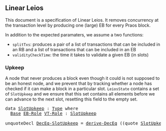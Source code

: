 ## Linear Leios

<!--
<pre class="Agda"><a id="31" class="Symbol">{-#</a> <a id="35" class="Keyword">OPTIONS</a> <a id="43" class="Pragma">--safe</a> <a id="50" class="Symbol">#-}</a>
<a id="54" class="Keyword">open</a> <a id="59" class="Keyword">import</a> <a id="66" href="Leios.Prelude.html" class="Module">Leios.Prelude</a> <a id="80" class="Keyword">hiding</a> <a id="87" class="Symbol">(</a><a id="88" href="Function.Base.html#704" class="Function">id</a><a id="90" class="Symbol">;</a> <a id="92" href="Class.Applicative.Core.html#497" class="Function Operator">_⊗_</a><a id="95" class="Symbol">)</a>
<a id="97" class="Keyword">open</a> <a id="102" class="Keyword">import</a> <a id="109" href="Leios.FFD.html" class="Module">Leios.FFD</a>
<a id="119" class="Keyword">open</a> <a id="124" class="Keyword">import</a> <a id="131" href="Leios.SpecStructure.html" class="Module">Leios.SpecStructure</a>
<a id="151" class="Keyword">open</a> <a id="156" class="Keyword">import</a> <a id="163" href="Leios.Config.html" class="Module">Leios.Config</a>

<a id="177" class="Keyword">open</a> <a id="182" class="Keyword">import</a> <a id="189" href="Tactic.Defaults.html" class="Module">Tactic.Defaults</a>
<a id="205" class="Keyword">open</a> <a id="210" class="Keyword">import</a> <a id="217" href="Tactic.Derive.DecEq.html" class="Module">Tactic.Derive.DecEq</a>

<a id="238" class="Keyword">open</a> <a id="243" class="Keyword">import</a> <a id="250" href="CategoricalCrypto.html" class="Module">CategoricalCrypto</a> <a id="268" class="Keyword">hiding</a> <a id="275" class="Symbol">(</a><a id="276" href="CategoricalCrypto.Base.html#4712" class="Function">id</a><a id="278" class="Symbol">;</a> <a id="280" href="CategoricalCrypto.Base.html#7244" class="Function Operator">_∘_</a><a id="283" class="Symbol">)</a>

<a id="286" class="Keyword">module</a> <a id="293" href="Leios.Linear.html" class="Module">Leios.Linear</a> <a id="306" class="Symbol">(</a><a id="307" href="Leios.Linear.html#307" class="Bound">⋯</a> <a id="309" class="Symbol">:</a> <a id="311" href="Leios.SpecStructure.html#286" class="Record">SpecStructure</a> <a id="325" class="Number">1</a><a id="326" class="Symbol">)</a>
  <a id="330" class="Symbol">(</a><a id="331" class="Keyword">let</a> <a id="335" class="Keyword">open</a> <a id="340" href="Leios.SpecStructure.html#286" class="Module">SpecStructure</a> <a id="354" href="Leios.Linear.html#307" class="Bound">⋯</a> <a id="356" class="Keyword">renaming</a> <a id="365" class="Symbol">(</a><a id="366" href="Leios.Voting.html#203" class="Function">isVoteCertified</a> <a id="382" class="Symbol">to</a> <a id="385" class="Function">isVoteCertified&#39;</a><a id="401" class="Symbol">))</a>
  <a id="406" class="Symbol">(</a><a id="407" href="Leios.Linear.html#407" class="Bound">params</a> <a id="414" class="Symbol">:</a> <a id="416" href="Leios.Config.html#923" class="Record">Params</a><a id="422" class="Symbol">)</a>
  <a id="426" class="Symbol">(</a><a id="427" href="Leios.Linear.html#427" class="Bound">Lhdr</a> <a id="432" href="Leios.Linear.html#432" class="Bound">Lvote</a> <a id="438" href="Leios.Linear.html#438" class="Bound">Ldiff</a> <a id="444" class="Symbol">:</a> <a id="446" href="Agda.Builtin.Nat.html#203" class="Datatype">ℕ</a><a id="447" class="Symbol">)</a>
  <a id="451" class="Symbol">(</a><a id="452" href="Leios.Linear.html#452" class="Bound">splitTxs</a> <a id="461" class="Symbol">:</a> <a id="463" href="Agda.Builtin.List.html#147" class="Datatype">List</a> <a id="468" href="Leios.Abstract.html#457" class="Function">Tx</a> <a id="471" class="Symbol">→</a> <a id="473" href="Agda.Builtin.List.html#147" class="Datatype">List</a> <a id="478" href="Leios.Abstract.html#457" class="Function">Tx</a> <a id="481" href="Data.Product.Base.html#1618" class="Function Operator">×</a> <a id="483" href="Agda.Builtin.List.html#147" class="Datatype">List</a> <a id="488" href="Leios.Abstract.html#457" class="Function">Tx</a><a id="490" class="Symbol">)</a>
  <a id="494" class="Symbol">(</a><a id="495" href="Leios.Linear.html#495" class="Bound">validityCheckTime</a> <a id="513" class="Symbol">:</a> <a id="515" href="Leios.Blocks.html#3246" class="Function">EndorserBlock</a> <a id="529" class="Symbol">→</a> <a id="531" href="Agda.Builtin.Nat.html#203" class="Datatype">ℕ</a><a id="532" class="Symbol">)</a> <a id="534" class="Keyword">where</a>
</pre>-->

This document is a specification of Linear Leios. It removes
concurrency at the transaction level by producing one (large) EB for
every Praos block.

In addition to the expected paramaters, we assume a two functions:

- `splitTxs`: produces a pair of a list of transactions that can be
  included in an RB and a list of transactions that can be included in
  an EB
- `validityCheckTime`: the time it takes to validate a given EB (in slots)

### Upkeep

A node that never produces a block even though it could is not
supposed to be an honest node, and we prevent that by tracking whether
a node has checked if it can make a block in a particular slot.
`LeiosState` contains a set of `SlotUpkeep` and we ensure that this
set contains all elements before we can advance to the next slot,
resetting this field to the empty set.

<pre class="Agda"><a id="1382" class="Keyword">data</a> <a id="SlotUpkeep"></a><a id="1387" href="Leios.Linear.html#1387" class="Datatype">SlotUpkeep</a> <a id="1398" class="Symbol">:</a> <a id="1400" href="Agda.Primitive.html#388" class="Primitive">Type</a> <a id="1405" class="Keyword">where</a>
  <a id="SlotUpkeep.Base"></a><a id="1413" href="Leios.Linear.html#1413" class="InductiveConstructor">Base</a> <a id="SlotUpkeep.EB-Role"></a><a id="1418" href="Leios.Linear.html#1418" class="InductiveConstructor">EB-Role</a> <a id="SlotUpkeep.VT-Role"></a><a id="1426" href="Leios.Linear.html#1426" class="InductiveConstructor">VT-Role</a> <a id="1434" class="Symbol">:</a> <a id="1436" href="Leios.Linear.html#1387" class="Datatype">SlotUpkeep</a>

<a id="1448" class="Keyword">unquoteDecl</a> <a id="DecEq-SlotUpkeep"></a><a id="1460" href="Leios.Linear.html#1460" class="Function">DecEq-SlotUpkeep</a> <a id="1477" class="Symbol">=</a> <a id="1479" href="Tactic.Derive.DecEq.html#3512" class="Function">derive-DecEq</a> <a id="1492" class="Symbol">((</a><a id="1494" class="Keyword">quote</a> <a id="1500" href="Leios.Linear.html#1387" class="Datatype">SlotUpkeep</a> <a id="1511" href="Agda.Builtin.Sigma.html#235" class="InductiveConstructor Operator">,</a> <a id="1513" href="Leios.Linear.html#1460" class="Function">DecEq-SlotUpkeep</a><a id="1529" class="Symbol">)</a> <a id="1531" href="Agda.Builtin.List.html#199" class="InductiveConstructor Operator">∷</a> <a id="1533" href="Agda.Builtin.List.html#184" class="InductiveConstructor">[]</a><a id="1535" class="Symbol">)</a>
</pre><!--
<pre class="Agda"><a id="1554" class="Keyword">open</a> <a id="1559" class="Keyword">import</a> <a id="1566" href="Leios.Protocol.html" class="Module">Leios.Protocol</a> <a id="1581" class="Symbol">(</a><a id="1582" href="Leios.Linear.html#307" class="Bound">⋯</a><a id="1583" class="Symbol">)</a> <a id="1585" href="Leios.Linear.html#1387" class="Datatype">SlotUpkeep</a> <a id="1596" href="Data.Empty.html#914" class="Function">⊥</a> <a id="1598" class="Keyword">public</a>
<a id="1605" class="Keyword">open</a> <a id="1610" href="Leios.Base.html#636" class="Module">BaseAbstract</a> <a id="1623" href="Leios.SpecStructure.html#835" class="Field">B&#39;</a> <a id="1626" class="Keyword">using</a> <a id="1632" class="Symbol">(</a><a id="1633" href="Leios.Base.html#671" class="Field">Cert</a><a id="1637" class="Symbol">;</a> <a id="1639" href="Leios.Base.html#737" class="Field">V-chkCerts</a><a id="1649" class="Symbol">;</a> <a id="1651" href="Leios.Base.html#691" class="Field">VTy</a><a id="1654" class="Symbol">;</a> <a id="1656" href="Leios.Base.html#710" class="Field">initSlot</a><a id="1664" class="Symbol">)</a>
<a id="1666" class="Keyword">open</a> <a id="1671" href="Leios.SpecStructure.html#1203" class="Module">FFD</a> <a id="1675" class="Keyword">hiding</a> <a id="1682" class="Symbol">(</a><a id="1683" href="Leios.FFD.html#562" class="Function Operator">_-⟦_/_⟧⇀_</a><a id="1692" class="Symbol">)</a>
<a id="1694" class="Keyword">open</a> <a id="1699" href="Leios.Blocks.html#4563" class="Module">GenFFD</a>
</pre><pre class="Agda"><a id="isVoteCertified"></a><a id="1718" href="Leios.Linear.html#1718" class="Function">isVoteCertified</a> <a id="1734" class="Symbol">:</a> <a id="1736" href="Leios.Protocol.html#1513" class="Record">LeiosState</a> <a id="1747" class="Symbol">→</a> <a id="1749" href="Leios.Blocks.html#3246" class="Function">EndorserBlock</a> <a id="1763" class="Symbol">→</a> <a id="1765" href="Agda.Primitive.html#388" class="Primitive">Type</a>
<a id="1770" href="Leios.Linear.html#1718" class="Function">isVoteCertified</a> <a id="1786" href="Leios.Linear.html#1786" class="Bound">s</a> <a id="1788" href="Leios.Linear.html#1788" class="Bound">eb</a> <a id="1791" class="Symbol">=</a> <a id="1793" href="Leios.Linear.html#385" class="Function">isVoteCertified&#39;</a> <a id="1810" class="Symbol">(</a><a id="1811" href="Leios.Protocol.html#2092" class="Field">LeiosState.votingState</a> <a id="1834" href="Leios.Linear.html#1786" class="Bound">s</a><a id="1835" class="Symbol">)</a> <a id="1837" class="Symbol">(</a><a id="1838" href="Data.Fin.Patterns.html#399" class="InductiveConstructor">0F</a> <a id="1841" href="Agda.Builtin.Sigma.html#235" class="InductiveConstructor Operator">,</a> <a id="1843" href="Leios.Linear.html#1788" class="Bound">eb</a><a id="1845" class="Symbol">)</a>
</pre><pre class="Agda"><a id="1859" class="Keyword">private</a> <a id="1867" class="Keyword">variable</a> <a id="1876" href="Leios.Linear.html#1876" class="Generalizable">s</a> <a id="1878" href="Leios.Linear.html#1878" class="Generalizable">s&#39;</a>   <a id="1883" class="Symbol">:</a> <a id="1885" href="Leios.Protocol.html#1513" class="Record">LeiosState</a>
                 <a id="1913" href="Leios.Linear.html#1913" class="Generalizable">ffds&#39;</a>  <a id="1920" class="Symbol">:</a> <a id="1922" href="Leios.FFD.html#508" class="Function">FFD.State</a>
                 <a id="1949" href="Leios.Linear.html#1949" class="Generalizable">π</a>      <a id="1956" class="Symbol">:</a> <a id="1958" href="Leios.Abstract.html#578" class="Function">VrfPf</a>
                 <a id="1981" href="Leios.Linear.html#1981" class="Generalizable">bs&#39;</a>    <a id="1988" class="Symbol">:</a> <a id="1990" href="Leios.Base.html#3313" class="Function">B.State</a>
                 <a id="2015" href="Leios.Linear.html#2015" class="Generalizable">ks</a> <a id="2018" href="Leios.Linear.html#2018" class="Generalizable">ks&#39;</a> <a id="2022" class="Symbol">:</a> <a id="2024" href="Leios.KeyRegistration.html#453" class="Function">K.State</a>
                 <a id="2049" href="Leios.Linear.html#2049" class="Generalizable">msgs</a>   <a id="2056" class="Symbol">:</a> <a id="2058" href="Agda.Builtin.List.html#147" class="Datatype">List</a> <a id="2063" class="Symbol">(</a><a id="2064" href="Leios.FFD.html#117" class="Field">FFDAbstract.Header</a> <a id="2083" href="Leios.Blocks.html#5611" class="Function">ffdAbstract</a> <a id="2095" href="Data.Sum.Base.html#625" class="Datatype Operator">⊎</a> <a id="2097" href="Leios.FFD.html#124" class="Field">FFDAbstract.Body</a> <a id="2114" href="Leios.Blocks.html#5611" class="Function">ffdAbstract</a><a id="2125" class="Symbol">)</a>
                 <a id="2144" href="Leios.Linear.html#2144" class="Generalizable">i</a>      <a id="2151" class="Symbol">:</a> <a id="2153" href="Leios.FFD.html#288" class="Datatype">FFDAbstract.Input</a> <a id="2171" href="Leios.Blocks.html#5611" class="Function">ffdAbstract</a>
                 <a id="2200" href="Leios.Linear.html#2200" class="Generalizable">eb</a>     <a id="2207" class="Symbol">:</a> <a id="2209" href="Leios.Blocks.html#3246" class="Function">EndorserBlock</a>
                 <a id="2240" href="Leios.Linear.html#2240" class="Generalizable">ebs</a>    <a id="2247" class="Symbol">:</a> <a id="2249" href="Agda.Builtin.List.html#147" class="Datatype">List</a> <a id="2254" href="Leios.Blocks.html#3246" class="Function">EndorserBlock</a>
                 <a id="2285" href="Leios.Linear.html#2285" class="Generalizable">rbs</a>    <a id="2292" class="Symbol">:</a> <a id="2294" href="Agda.Builtin.List.html#147" class="Datatype">List</a> <a id="2299" href="Leios.Base.html#517" class="Record">RankingBlock</a>
                 <a id="2329" href="Leios.Linear.html#2329" class="Generalizable">txs</a>    <a id="2336" class="Symbol">:</a> <a id="2338" href="Agda.Builtin.List.html#147" class="Datatype">List</a> <a id="2343" href="Leios.Abstract.html#457" class="Function">Tx</a>
                 <a id="2363" href="Leios.Linear.html#2363" class="Generalizable">V</a>      <a id="2370" class="Symbol">:</a> <a id="2372" href="Leios.Base.html#691" class="Function">VTy</a>
                 <a id="2393" href="Leios.Linear.html#2393" class="Generalizable">SD</a>     <a id="2400" class="Symbol">:</a> <a id="2402" href="Leios.Base.html#460" class="Function">StakeDistr</a>
                 <a id="2430" href="Leios.Linear.html#2430" class="Generalizable">pks</a>    <a id="2437" class="Symbol">:</a> <a id="2439" href="Agda.Builtin.List.html#147" class="Datatype">List</a> <a id="2444" href="Leios.VRF.html#911" class="Function">PubKey</a>
                 <a id="2468" href="Leios.Linear.html#2468" class="Generalizable">cert</a>   <a id="2475" class="Symbol">:</a> <a id="2477" href="Leios.Abstract.html#601" class="Function">EBCert</a>
</pre>-->
### Block/Vote production

We now define the rules for block production given by the relation `_↝_`. These are split in two:

1. Positive rules, when we do need to create a block.
2. Negative rules, when we cannot create a block.

The purpose of the negative rules is to properly adjust the upkeep if
we cannot make a block.

Note that `_↝_`, starting with an empty upkeep can always make exactly
three steps corresponding to the three types of Leios specific blocks.

<pre class="Agda"><a id="toProposeEB"></a><a id="2969" href="Leios.Linear.html#2969" class="Function">toProposeEB</a> <a id="2981" class="Symbol">:</a> <a id="2983" href="Leios.Protocol.html#1513" class="Record">LeiosState</a> <a id="2994" class="Symbol">→</a> <a id="2996" href="Leios.Abstract.html#578" class="Function">VrfPf</a> <a id="3002" class="Symbol">→</a> <a id="3004" href="Agda.Builtin.Maybe.html#135" class="Datatype">Maybe</a> <a id="3010" href="Leios.Blocks.html#3246" class="Function">EndorserBlock</a>
<a id="3024" href="Leios.Linear.html#2969" class="Function">toProposeEB</a> <a id="3036" href="Leios.Linear.html#3036" class="Bound">s</a> <a id="3038" href="Leios.Linear.html#3038" class="Bound">π</a> <a id="3040" class="Symbol">=</a> <a id="3042" class="Keyword">let</a> <a id="3046" class="Keyword">open</a> <a id="3051" href="Leios.Protocol.html#1513" class="Module">LeiosState</a> <a id="3062" href="Leios.Linear.html#3036" class="Bound">s</a> <a id="3064" class="Keyword">in</a> <a id="3067" href="Function.Base.html#4042" class="Function Operator">case</a> <a id="3072" href="Data.Product.Base.html#650" class="Field">proj₂</a> <a id="3078" class="Symbol">(</a><a id="3079" href="Leios.Linear.html#452" class="Bound">splitTxs</a> <a id="3088" href="Leios.Protocol.html#1647" class="Function">ToPropose</a><a id="3097" class="Symbol">)</a> <a id="3099" href="Function.Base.html#4042" class="Function Operator">of</a> <a id="3102" class="Symbol">λ</a> <a id="3104" class="Keyword">where</a>
  <a id="3112" href="Agda.Builtin.List.html#184" class="InductiveConstructor">[]</a> <a id="3115" class="Symbol">→</a> <a id="3117" href="Agda.Builtin.Maybe.html#194" class="InductiveConstructor">nothing</a>
  <a id="3127" class="CatchallClause Symbol">_</a> <a id="3129" class="Symbol">→</a> <a id="3131" href="Agda.Builtin.Maybe.html#173" class="InductiveConstructor">just</a> <a id="3136" href="Function.Base.html#1974" class="Function Operator">$</a> <a id="3138" href="Leios.Blocks.html#3777" class="Function">mkEB</a> <a id="3143" href="Leios.Protocol.html#1919" class="Function">slot</a> <a id="3148" href="Leios.SpecStructure.html#601" class="Field">id</a> <a id="3151" href="Leios.Linear.html#3038" class="Bound">π</a> <a id="3153" href="Leios.SpecStructure.html#730" class="Field">sk-IB</a> <a id="3159" href="Leios.Protocol.html#1647" class="Function">ToPropose</a> <a id="3169" href="Agda.Builtin.List.html#184" class="InductiveConstructor">[]</a> <a id="3172" href="Agda.Builtin.List.html#184" class="InductiveConstructor">[]</a>

<a id="getCurrentEBHash"></a><a id="3176" href="Leios.Linear.html#3176" class="Function">getCurrentEBHash</a> <a id="3193" class="Symbol">:</a> <a id="3195" href="Leios.Protocol.html#1513" class="Record">LeiosState</a> <a id="3206" class="Symbol">→</a> <a id="3208" href="Agda.Builtin.Maybe.html#135" class="Datatype">Maybe</a> <a id="3214" href="Leios.Blocks.html#1031" class="Function">EBRef</a>
<a id="3220" href="Leios.Linear.html#3176" class="Function">getCurrentEBHash</a> <a id="3237" href="Leios.Linear.html#3237" class="Bound">s</a> <a id="3239" class="Symbol">=</a> <a id="3241" class="Keyword">let</a> <a id="3245" class="Keyword">open</a> <a id="3250" href="Leios.Protocol.html#1513" class="Module">LeiosState</a> <a id="3261" href="Leios.Linear.html#3237" class="Bound">s</a> <a id="3263" class="Keyword">in</a>
  <a id="3268" href="Leios.Base.html#573" class="Field">RankingBlock.announcedEB</a> <a id="3293" href="Leios.Protocol.html#2229" class="Function">currentRB</a>

<a id="isEquivocated"></a><a id="3304" href="Leios.Linear.html#3304" class="Function">isEquivocated</a> <a id="3318" class="Symbol">:</a> <a id="3320" href="Leios.Protocol.html#1513" class="Record">LeiosState</a> <a id="3331" class="Symbol">→</a> <a id="3333" href="Leios.Blocks.html#3246" class="Function">EndorserBlock</a> <a id="3347" class="Symbol">→</a> <a id="3349" href="Agda.Primitive.html#388" class="Primitive">Type</a>
<a id="3354" href="Leios.Linear.html#3304" class="Function">isEquivocated</a> <a id="3368" href="Leios.Linear.html#3368" class="Bound">s</a> <a id="3370" href="Leios.Linear.html#3370" class="Bound">eb</a> <a id="3373" class="Symbol">=</a> <a id="3375" href="Axiom.Set.html#9793" class="Function">Any</a> <a id="3379" class="Symbol">(</a><a id="3380" href="Leios.Blocks.html#823" class="Function">areEquivocated</a> <a id="3395" href="Leios.Linear.html#3370" class="Bound">eb</a><a id="3397" class="Symbol">)</a> <a id="3399" class="Symbol">(</a><a id="3400" href="Class.IsSet.html#419" class="Field">toSet</a> <a id="3406" class="Symbol">(</a><a id="3407" href="Leios.Protocol.html#2363" class="Function">LeiosState.EBs</a> <a id="3422" href="Leios.Linear.html#3368" class="Bound">s</a><a id="3423" class="Symbol">))</a>

<a id="rememberVote"></a><a id="3427" href="Leios.Linear.html#3427" class="Function">rememberVote</a> <a id="3440" class="Symbol">:</a> <a id="3442" href="Leios.Protocol.html#1513" class="Record">LeiosState</a> <a id="3453" class="Symbol">→</a> <a id="3455" href="Leios.Blocks.html#3246" class="Function">EndorserBlock</a> <a id="3469" class="Symbol">→</a> <a id="3471" href="Leios.Protocol.html#1513" class="Record">LeiosState</a>
<a id="3482" href="Leios.Linear.html#3427" class="Function">rememberVote</a> <a id="3495" href="Leios.Linear.html#3495" class="Bound">s</a><a id="3496" class="Symbol">@(</a><a id="3498" class="Keyword">record</a> <a id="3505" class="Symbol">{</a> <a id="3507" href="Leios.Protocol.html#1846" class="Field">VotedEBs</a> <a id="3516" class="Symbol">=</a> <a id="3518" href="Leios.Linear.html#3518" class="Bound">VotedEBs</a> <a id="3527" class="Symbol">})</a> <a id="3530" href="Leios.Linear.html#3530" class="Bound">eb</a> <a id="3533" class="Symbol">=</a> <a id="3535" class="Keyword">record</a> <a id="3542" href="Leios.Linear.html#3495" class="Bound">s</a> <a id="3544" class="Symbol">{</a> <a id="3546" href="Leios.Protocol.html#1846" class="Field">VotedEBs</a> <a id="3555" class="Symbol">=</a> <a id="3557" href="Class.Hashable.html#167" class="Field">hash</a> <a id="3562" href="Leios.Linear.html#3530" class="Bound">eb</a> <a id="3565" href="Agda.Builtin.List.html#199" class="InductiveConstructor Operator">∷</a> <a id="3567" href="Leios.Linear.html#3518" class="Bound">VotedEBs</a> <a id="3576" class="Symbol">}</a>

<a id="3579" class="Keyword">data</a> <a id="_↝_"></a><a id="3584" href="Leios.Linear.html#3584" class="Datatype Operator">_↝_</a> <a id="3588" class="Symbol">:</a> <a id="3590" href="Leios.Protocol.html#1513" class="Record">LeiosState</a> <a id="3601" class="Symbol">→</a> <a id="3603" href="Leios.Protocol.html#1513" class="Record">LeiosState</a> <a id="3614" href="Data.Product.Base.html#1618" class="Function Operator">×</a> <a id="3616" href="Leios.FFD.html#288" class="Datatype">FFDAbstract.Input</a> <a id="3634" href="Leios.Blocks.html#5611" class="Function">ffdAbstract</a> <a id="3646" class="Symbol">→</a> <a id="3648" href="Agda.Primitive.html#388" class="Primitive">Type</a> <a id="3653" class="Keyword">where</a>
</pre>#### Positive rules

In this specification, we don't want to peek behind the base chain
abstraction. This means that we assume instead that the `canProduceEB`
predicate is satisfied if and only if we can make an RB. In that case,
we send out an EB with the transactions currently stored in the
mempool.

<pre class="Agda">  <a id="_↝_.EB-Role"></a><a id="3977" href="Leios.Linear.html#3977" class="InductiveConstructor">EB-Role</a> <a id="3985" class="Symbol">:</a> <a id="3987" class="Keyword">let</a> <a id="3991" class="Keyword">open</a> <a id="3996" href="Leios.Protocol.html#1513" class="Module">LeiosState</a> <a id="4007" href="Leios.Linear.html#1876" class="Generalizable">s</a> <a id="4009" class="Keyword">in</a>
          <a id="4022" href="Prelude.InferenceRules.html#56075" class="Function Operator">∙</a> <a id="4024" href="Leios.Linear.html#2969" class="Function">toProposeEB</a> <a id="4036" href="Leios.Linear.html#1876" class="Generalizable">s</a> <a id="4038" href="Leios.Linear.html#1949" class="Generalizable">π</a> <a id="4040" href="Agda.Builtin.Equality.html#150" class="Datatype Operator">≡</a> <a id="4042" href="Agda.Builtin.Maybe.html#173" class="InductiveConstructor">just</a> <a id="4047" href="Leios.Linear.html#2200" class="Generalizable">eb</a>
          <a id="4060" href="Prelude.InferenceRules.html#56006" class="Function Operator">∙</a> <a id="4062" href="Leios.VRF.html#1849" class="Function">canProduceEB</a> <a id="4075" href="Leios.Protocol.html#1919" class="Function">slot</a> <a id="4080" href="Leios.SpecStructure.html#736" class="Field">sk-EB</a> <a id="4086" class="Symbol">(</a><a id="4087" href="Leios.Protocol.html#4629" class="Function">stake</a> <a id="4093" href="Leios.Linear.html#1876" class="Generalizable">s</a><a id="4094" class="Symbol">)</a> <a id="4096" href="Leios.Linear.html#1949" class="Generalizable">π</a>
          <a id="4108" href="Prelude.InferenceRules.html#11316" class="Function Operator">─────────────────────────────────────────────────────────────────────────</a>
          <a id="4192" href="Leios.Linear.html#1876" class="Generalizable">s</a> <a id="4194" href="Leios.Linear.html#3584" class="Datatype Operator">↝</a> <a id="4196" class="Symbol">(</a><a id="4197" href="Leios.Protocol.html#3705" class="Function">addUpkeep</a> <a id="4207" href="Leios.Linear.html#1876" class="Generalizable">s</a> <a id="4209" href="Leios.Linear.html#1418" class="InductiveConstructor">EB-Role</a> <a id="4217" href="Agda.Builtin.Sigma.html#235" class="InductiveConstructor Operator">,</a> <a id="4219" href="Leios.FFD.html#311" class="InductiveConstructor">Send</a> <a id="4224" class="Symbol">(</a><a id="4225" href="Leios.Blocks.html#4668" class="InductiveConstructor">ebHeader</a> <a id="4234" href="Leios.Linear.html#2200" class="Generalizable">eb</a><a id="4236" class="Symbol">)</a> <a id="4238" href="Agda.Builtin.Maybe.html#194" class="InductiveConstructor">nothing</a><a id="4245" class="Symbol">)</a>
</pre><pre class="Agda">  <a id="_↝_.VT-Role"></a><a id="4261" href="Leios.Linear.html#4261" class="InductiveConstructor">VT-Role</a> <a id="4269" class="Symbol">:</a> <a id="4271" class="Symbol">∀</a> <a id="4273" class="Symbol">{</a><a id="4274" href="Leios.Linear.html#4274" class="Bound">ebHash</a> <a id="4281" href="Leios.Linear.html#4281" class="Bound">slot&#39;</a><a id="4286" class="Symbol">}</a>
          <a id="4298" class="Symbol">→</a> <a id="4300" class="Keyword">let</a> <a id="4304" class="Keyword">open</a> <a id="4309" href="Leios.Protocol.html#1513" class="Module">LeiosState</a> <a id="4320" href="Leios.Linear.html#1876" class="Generalizable">s</a>
          <a id="4332" class="Keyword">in</a>
          <a id="4345" href="Prelude.InferenceRules.html#56075" class="Function Operator">∙</a> <a id="4347" href="Leios.Linear.html#3176" class="Function">getCurrentEBHash</a> <a id="4364" href="Leios.Linear.html#1876" class="Generalizable">s</a> <a id="4366" href="Agda.Builtin.Equality.html#150" class="Datatype Operator">≡</a> <a id="4368" href="Agda.Builtin.Maybe.html#173" class="InductiveConstructor">just</a> <a id="4373" href="Leios.Linear.html#4274" class="Bound">ebHash</a>
          <a id="4390" href="Prelude.InferenceRules.html#56006" class="Function Operator">∙</a> <a id="4392" href="Data.List.Base.html#13625" class="Function">find</a> <a id="4397" class="Symbol">(λ</a> <a id="4400" class="Symbol">(</a><a id="4401" href="Leios.Linear.html#4401" class="Bound">s</a> <a id="4403" href="Agda.Builtin.Sigma.html#235" class="InductiveConstructor Operator">,</a> <a id="4405" href="Leios.Linear.html#4405" class="Bound">eb</a><a id="4407" class="Symbol">)</a> <a id="4409" class="Symbol">→</a> <a id="4411" href="Class.Hashable.html#167" class="Field">hash</a> <a id="4416" href="Leios.Linear.html#4405" class="Bound">eb</a> <a id="4419" href="Class.DecEq.Core.html#159" class="Field Operator">≟</a> <a id="4421" href="Leios.Linear.html#4274" class="Bound">ebHash</a><a id="4427" class="Symbol">)</a> <a id="4429" href="Leios.Protocol.html#1798" class="Function">EBs&#39;</a> <a id="4434" href="Agda.Builtin.Equality.html#150" class="Datatype Operator">≡</a> <a id="4436" href="Agda.Builtin.Maybe.html#173" class="InductiveConstructor">just</a> <a id="4441" class="Symbol">(</a><a id="4442" href="Leios.Linear.html#4281" class="Bound">slot&#39;</a> <a id="4448" href="Agda.Builtin.Sigma.html#235" class="InductiveConstructor Operator">,</a> <a id="4450" href="Leios.Linear.html#2200" class="Generalizable">eb</a><a id="4452" class="Symbol">)</a>
          <a id="4464" href="Prelude.InferenceRules.html#56006" class="Function Operator">∙</a> <a id="4466" href="Class.Hashable.html#167" class="Field">hash</a> <a id="4471" href="Leios.Linear.html#2200" class="Generalizable">eb</a> <a id="4474" href="Class.IsSet.html#462" class="Function Operator">∉</a> <a id="4476" href="Leios.Protocol.html#1846" class="Function">VotedEBs</a>
          <a id="4495" href="Prelude.InferenceRules.html#56006" class="Function Operator">∙</a> <a id="4497" href="Relation.Nullary.Negation.Core.html#658" class="Function Operator">¬</a> <a id="4499" href="Leios.Linear.html#3304" class="Function">isEquivocated</a> <a id="4513" href="Leios.Linear.html#1876" class="Generalizable">s</a> <a id="4515" href="Leios.Linear.html#2200" class="Generalizable">eb</a>
          <a id="4528" href="Prelude.InferenceRules.html#56006" class="Function Operator">∙</a> <a id="4530" href="Leios.Protocol.html#7785" class="Function">isValid</a> <a id="4538" href="Leios.Linear.html#1876" class="Generalizable">s</a> <a id="4540" class="Symbol">(</a><a id="4541" href="Data.Sum.Base.html#675" class="InductiveConstructor">inj₁</a> <a id="4546" class="Symbol">(</a><a id="4547" href="Leios.Blocks.html#4668" class="InductiveConstructor">ebHeader</a> <a id="4556" href="Leios.Linear.html#2200" class="Generalizable">eb</a><a id="4558" class="Symbol">))</a>
          <a id="4571" href="Prelude.InferenceRules.html#56006" class="Function Operator">∙</a> <a id="4573" href="Leios.Linear.html#4281" class="Bound">slot&#39;</a> <a id="4579" href="Class.HasOrder.Core.html#551" class="Field Operator">≤</a> <a id="4581" href="Leios.Blocks.html#640" class="Field">slotNumber</a> <a id="4592" href="Leios.Linear.html#2200" class="Generalizable">eb</a> <a id="4595" href="Class.HasAdd.Core.html#136" class="Field Operator">+</a> <a id="4597" href="Leios.Linear.html#427" class="Bound">Lhdr</a>
          <a id="4612" href="Prelude.InferenceRules.html#56006" class="Function Operator">∙</a> <a id="4614" href="Leios.Blocks.html#640" class="Field">slotNumber</a> <a id="4625" href="Leios.Linear.html#2200" class="Generalizable">eb</a> <a id="4628" href="Class.HasAdd.Core.html#136" class="Field Operator">+</a> <a id="4630" class="Number">3</a> <a id="4632" href="Agda.Builtin.Nat.html#539" class="Primitive Operator">*</a> <a id="4634" href="Leios.Linear.html#427" class="Bound">Lhdr</a> <a id="4639" href="Class.HasOrder.Core.html#551" class="Field Operator">≤</a> <a id="4641" href="Leios.Protocol.html#1919" class="Function">slot</a>
          <a id="4656" href="Prelude.InferenceRules.html#56006" class="Function Operator">∙</a> <a id="4658" href="Leios.Protocol.html#1919" class="Function">slot</a> <a id="4663" href="Agda.Builtin.Equality.html#150" class="Datatype Operator">≡</a> <a id="4665" href="Leios.Blocks.html#640" class="Field">slotNumber</a> <a id="4676" href="Leios.Linear.html#2200" class="Generalizable">eb</a> <a id="4679" href="Class.HasAdd.Core.html#136" class="Field Operator">+</a> <a id="4681" href="Leios.Linear.html#495" class="Bound">validityCheckTime</a> <a id="4699" href="Leios.Linear.html#2200" class="Generalizable">eb</a>
          <a id="4712" href="Prelude.InferenceRules.html#56006" class="Function Operator">∙</a> <a id="4714" href="Leios.Linear.html#495" class="Bound">validityCheckTime</a> <a id="4732" href="Leios.Linear.html#2200" class="Generalizable">eb</a> <a id="4735" href="Class.HasOrder.Core.html#551" class="Field Operator">≤</a> <a id="4737" class="Number">3</a> <a id="4739" href="Agda.Builtin.Nat.html#539" class="Primitive Operator">*</a> <a id="4741" href="Leios.Linear.html#427" class="Bound">Lhdr</a> <a id="4746" href="Class.HasAdd.Core.html#136" class="Field Operator">+</a> <a id="4748" href="Leios.Linear.html#432" class="Bound">Lvote</a>
          <a id="4764" href="Prelude.InferenceRules.html#56006" class="Function Operator">∙</a> <a id="4766" href="Leios.Blocks.html#3135" class="Field">EndorserBlockOSig.txs</a> <a id="4788" href="Leios.Linear.html#2200" class="Generalizable">eb</a> <a id="4791" href="Relation.Binary.PropositionalEquality.Core.html#858" class="Function Operator">≢</a> <a id="4793" href="Agda.Builtin.List.html#184" class="InductiveConstructor">[]</a>
          <a id="4806" href="Prelude.InferenceRules.html#56006" class="Function Operator">∙</a> <a id="4808" href="Leios.Protocol.html#3063" class="Function">needsUpkeep</a> <a id="4820" href="Leios.Linear.html#1426" class="InductiveConstructor">VT-Role</a>
          <a id="4838" href="Prelude.InferenceRules.html#56006" class="Function Operator">∙</a> <a id="4840" href="Leios.VRF.html#2453" class="Function">canProduceV</a> <a id="4852" class="Symbol">(</a><a id="4853" href="Leios.Blocks.html#640" class="Field">slotNumber</a> <a id="4864" href="Leios.Linear.html#2200" class="Generalizable">eb</a><a id="4866" class="Symbol">)</a> <a id="4868" href="Leios.SpecStructure.html#742" class="Field">sk-VT</a> <a id="4874" class="Symbol">(</a><a id="4875" href="Leios.Protocol.html#4629" class="Function">stake</a> <a id="4881" href="Leios.Linear.html#1876" class="Generalizable">s</a><a id="4882" class="Symbol">)</a>
          <a id="4894" href="Prelude.InferenceRules.html#11316" class="Function Operator">─────────────────────────────────────────────────────────────────────────</a>
          <a id="4978" href="Leios.Linear.html#1876" class="Generalizable">s</a> <a id="4980" href="Leios.Linear.html#3584" class="Datatype Operator">↝</a> <a id="4982" class="Symbol">(</a> <a id="4984" href="Leios.Linear.html#3427" class="Function">rememberVote</a> <a id="4997" class="Symbol">(</a><a id="4998" href="Leios.Protocol.html#3705" class="Function">addUpkeep</a> <a id="5008" href="Leios.Linear.html#1876" class="Generalizable">s</a> <a id="5010" href="Leios.Linear.html#1426" class="InductiveConstructor">VT-Role</a><a id="5017" class="Symbol">)</a> <a id="5019" href="Leios.Linear.html#2200" class="Generalizable">eb</a>
              <a id="5036" href="Agda.Builtin.Sigma.html#235" class="InductiveConstructor Operator">,</a> <a id="5038" href="Leios.FFD.html#311" class="InductiveConstructor">Send</a> <a id="5043" class="Symbol">(</a><a id="5044" href="Leios.Blocks.html#4706" class="InductiveConstructor">vtHeader</a> <a id="5053" href="Data.List.Base.html#5205" class="Function Operator">[</a> <a id="5055" href="Leios.Abstract.html#844" class="Function">vote</a> <a id="5060" href="Leios.SpecStructure.html#742" class="Field">sk-VT</a> <a id="5066" class="Symbol">(</a><a id="5067" href="Class.Hashable.html#167" class="Field">hash</a> <a id="5072" href="Leios.Linear.html#2200" class="Generalizable">eb</a><a id="5074" class="Symbol">)</a> <a id="5076" href="Data.List.Base.html#5205" class="Function Operator">]</a><a id="5077" class="Symbol">)</a> <a id="5079" href="Agda.Builtin.Maybe.html#194" class="InductiveConstructor">nothing</a><a id="5086" class="Symbol">)</a>
</pre><pre class="Agda"><a id="stage"></a><a id="5100" href="Leios.Linear.html#5100" class="Function">stage</a> <a id="5106" class="Symbol">:</a> <a id="5108" href="Agda.Builtin.Nat.html#203" class="Datatype">ℕ</a> <a id="5110" class="Symbol">→</a> <a id="5112" class="Symbol">⦃</a> <a id="5114" href="Leios.Linear.html#5114" class="Bound">_</a> <a id="5116" class="Symbol">:</a> <a id="5118" href="Data.Nat.Base.html#3260" class="Record">NonZero</a> <a id="5126" href="Leios.Abstract.html#1002" class="Function">L</a> <a id="5128" class="Symbol">⦄</a> <a id="5130" class="Symbol">→</a> <a id="5132" href="Agda.Builtin.Nat.html#203" class="Datatype">ℕ</a>
<a id="5134" href="Leios.Linear.html#5100" class="Function">stage</a> <a id="5140" href="Leios.Linear.html#5140" class="Bound">s</a> <a id="5142" class="Symbol">=</a> <a id="5144" href="Leios.Linear.html#5140" class="Bound">s</a> <a id="5146" href="Data.Nat.Base.html#7096" class="Function Operator">/</a> <a id="5148" href="Leios.Abstract.html#1002" class="Function">L</a>

<a id="beginningOfStage"></a><a id="5151" href="Leios.Linear.html#5151" class="Function">beginningOfStage</a> <a id="5168" class="Symbol">:</a> <a id="5170" href="Agda.Builtin.Nat.html#203" class="Datatype">ℕ</a> <a id="5172" class="Symbol">→</a> <a id="5174" href="Agda.Primitive.html#388" class="Primitive">Type</a>
<a id="5179" href="Leios.Linear.html#5151" class="Function">beginningOfStage</a> <a id="5196" href="Leios.Linear.html#5196" class="Bound">s</a> <a id="5198" class="Symbol">=</a> <a id="5200" href="Leios.Linear.html#5100" class="Function">stage</a> <a id="5206" href="Leios.Linear.html#5196" class="Bound">s</a> <a id="5208" href="Agda.Builtin.Nat.html#539" class="Primitive Operator">*</a> <a id="5210" href="Leios.Abstract.html#1002" class="Function">L</a> <a id="5212" href="Agda.Builtin.Equality.html#150" class="Datatype Operator">≡</a> <a id="5214" href="Leios.Linear.html#5196" class="Bound">s</a>

<a id="endOfStage"></a><a id="5217" href="Leios.Linear.html#5217" class="Function">endOfStage</a> <a id="5228" class="Symbol">:</a> <a id="5230" href="Agda.Builtin.Nat.html#203" class="Datatype">ℕ</a> <a id="5232" class="Symbol">→</a> <a id="5234" href="Agda.Primitive.html#388" class="Primitive">Type</a>
<a id="5239" href="Leios.Linear.html#5217" class="Function">endOfStage</a> <a id="5250" href="Leios.Linear.html#5250" class="Bound">s</a> <a id="5252" class="Symbol">=</a> <a id="5254" href="Agda.Builtin.Nat.html#234" class="InductiveConstructor">suc</a> <a id="5258" class="Symbol">(</a><a id="5259" href="Leios.Linear.html#5100" class="Function">stage</a> <a id="5265" href="Leios.Linear.html#5250" class="Bound">s</a><a id="5266" class="Symbol">)</a> <a id="5268" href="Agda.Builtin.Equality.html#150" class="Datatype Operator">≡</a> <a id="5270" href="Leios.Linear.html#5100" class="Function">stage</a> <a id="5276" class="Symbol">(</a><a id="5277" href="Agda.Builtin.Nat.html#234" class="InductiveConstructor">suc</a> <a id="5281" href="Leios.Linear.html#5250" class="Bound">s</a><a id="5282" class="Symbol">)</a>
</pre>Predicate needed for slot transition. Special care needs to be taken when starting from
genesis.
<pre class="Agda"><a id="allDone"></a><a id="5393" href="Leios.Linear.html#5393" class="Function">allDone</a> <a id="5401" class="Symbol">:</a> <a id="5403" href="Leios.Protocol.html#1513" class="Record">LeiosState</a> <a id="5414" class="Symbol">→</a> <a id="5416" href="Agda.Primitive.html#388" class="Primitive">Type</a>
<a id="5421" href="Leios.Linear.html#5393" class="Function">allDone</a> <a id="5429" class="Keyword">record</a> <a id="5436" class="Symbol">{</a> <a id="5438" href="Leios.Protocol.html#2016" class="Field">Upkeep</a> <a id="5445" class="Symbol">=</a> <a id="5447" href="Leios.Linear.html#5447" class="Bound">u</a> <a id="5449" class="Symbol">}</a> <a id="5451" class="Symbol">=</a> <a id="5453" href="Axiom.Set.html#5718" class="Function">fromList</a> <a id="5462" href="Leios.Linear.html#5447" class="Bound">u</a> <a id="5464" href="Axiom.Set.html#2587" class="Function Operator">≡ᵉ</a> <a id="5467" href="Axiom.Set.html#5718" class="Function">fromList</a> <a id="5476" class="Symbol">(</a><a id="5477" href="Leios.Linear.html#1418" class="InductiveConstructor">EB-Role</a> <a id="5485" href="Agda.Builtin.List.html#199" class="InductiveConstructor Operator">∷</a> <a id="5487" href="Leios.Linear.html#1426" class="InductiveConstructor">VT-Role</a> <a id="5495" href="Agda.Builtin.List.html#199" class="InductiveConstructor Operator">∷</a> <a id="5497" href="Leios.Linear.html#1413" class="InductiveConstructor">Base</a> <a id="5502" href="Agda.Builtin.List.html#199" class="InductiveConstructor Operator">∷</a> <a id="5504" href="Agda.Builtin.List.html#184" class="InductiveConstructor">[]</a><a id="5506" class="Symbol">)</a>
</pre>### Linear Leios transitions
The relation describing the transition given input and state
#### Initialization
<pre class="Agda"><a id="5630" class="Keyword">open</a> <a id="5635" href="Leios.Protocol.html#10144" class="Module">Types</a> <a id="5641" href="Leios.Linear.html#407" class="Bound">params</a>

<a id="5649" class="Keyword">data</a> <a id="_⊢_"></a><a id="5654" href="Leios.Linear.html#5654" class="Datatype Operator">_⊢_</a> <a id="5658" class="Symbol">:</a> <a id="5660" href="Leios.Base.html#691" class="Function">VTy</a> <a id="5664" class="Symbol">→</a> <a id="5666" href="Leios.Protocol.html#1513" class="Record">LeiosState</a> <a id="5677" class="Symbol">→</a> <a id="5679" href="Agda.Primitive.html#388" class="Primitive">Type</a> <a id="5684" class="Keyword">where</a>
  <a id="_⊢_.Init"></a><a id="5692" href="Leios.Linear.html#5692" class="InductiveConstructor">Init</a> <a id="5697" class="Symbol">:</a>
       <a id="5706" href="Prelude.InferenceRules.html#56075" class="Function Operator">∙</a> <a id="5708" href="Leios.Linear.html#2015" class="Generalizable">ks</a> <a id="5711" href="Leios.KeyRegistration.html#476" class="Function Operator">K.-⟦</a> <a id="5716" href="Leios.KeyRegistration.html#302" class="InductiveConstructor">K.INIT</a> <a id="5723" href="Leios.SpecStructure.html#766" class="Field">pk-IB</a> <a id="5729" href="Leios.SpecStructure.html#772" class="Field">pk-EB</a> <a id="5735" href="Leios.SpecStructure.html#778" class="Field">pk-VT</a> <a id="5741" href="Leios.KeyRegistration.html#476" class="Function Operator">/</a> <a id="5743" href="Leios.KeyRegistration.html#374" class="InductiveConstructor">K.PUBKEYS</a> <a id="5753" href="Leios.Linear.html#2430" class="Generalizable">pks</a> <a id="5757" href="Leios.KeyRegistration.html#476" class="Function Operator">⟧⇀</a> <a id="5760" href="Leios.Linear.html#2018" class="Generalizable">ks&#39;</a>
       <a id="5771" href="Prelude.InferenceRules.html#56006" class="Function Operator">∙</a> <a id="5773" href="Leios.SpecStructure.html#904" class="Field">initBaseState</a> <a id="5787" href="Leios.Base.html#3336" class="Function Operator">B.-⟦</a> <a id="5792" href="Leios.Base.html#1450" class="InductiveConstructor">B.INIT</a> <a id="5799" class="Symbol">(</a><a id="5800" href="Leios.Base.html#737" class="Function">V-chkCerts</a> <a id="5811" href="Leios.Linear.html#2430" class="Generalizable">pks</a><a id="5814" class="Symbol">)</a> <a id="5816" href="Leios.Base.html#3336" class="Function Operator">/</a> <a id="5818" href="Leios.Base.html#2651" class="InductiveConstructor">B.STAKE</a> <a id="5826" href="Leios.Linear.html#2393" class="Generalizable">SD</a> <a id="5829" href="Leios.Base.html#3336" class="Function Operator">⟧⇀</a> <a id="5832" href="Leios.Linear.html#1981" class="Generalizable">bs&#39;</a>
       <a id="5843" href="Prelude.InferenceRules.html#11982" class="Function Operator">────────────────────────────────────────────────────────────────</a>
       <a id="5915" href="Leios.Linear.html#2363" class="Generalizable">V</a> <a id="5917" href="Leios.Linear.html#5654" class="Datatype Operator">⊢</a> <a id="5919" href="Leios.Protocol.html#4024" class="Function">initLeiosState</a> <a id="5934" href="Leios.Linear.html#2363" class="Generalizable">V</a> <a id="5936" href="Leios.Linear.html#2393" class="Generalizable">SD</a> <a id="5939" href="Leios.Linear.html#2430" class="Generalizable">pks</a>
</pre><pre class="Agda"><a id="5955" class="Keyword">data</a> <a id="_-⟦_/_⟧⇀_"></a><a id="5960" href="Leios.Linear.html#5960" class="Datatype Operator">_-⟦_/_⟧⇀_</a> <a id="5970" class="Symbol">:</a> <a id="5972" href="CategoricalCrypto.Base.html#3417" class="Function">MachineType</a> <a id="5984" class="Symbol">(</a><a id="5985" href="Leios.Protocol.html#10877" class="Function">FFD</a> <a id="5989" href="CategoricalCrypto.Base.html#831" class="Function Operator">⊗</a> <a id="5991" href="Leios.Protocol.html#11072" class="Function">BaseC</a><a id="5996" class="Symbol">)</a> <a id="5998" class="Symbol">(</a><a id="5999" href="Leios.Protocol.html#10589" class="Function">IO</a> <a id="6002" href="CategoricalCrypto.Base.html#831" class="Function Operator">⊗</a> <a id="6004" href="Leios.Protocol.html#10633" class="Function">Adv</a><a id="6007" class="Symbol">)</a> <a id="6009" href="Leios.Protocol.html#1513" class="Record">LeiosState</a> <a id="6020" class="Keyword">where</a>
</pre>#### Network and Ledger
<pre class="Agda">  <a id="_-⟦_/_⟧⇀_.Slot₁"></a><a id="6064" href="Leios.Linear.html#6064" class="InductiveConstructor">Slot₁</a> <a id="6070" class="Symbol">:</a> <a id="6072" class="Keyword">let</a> <a id="6076" class="Keyword">open</a> <a id="6081" href="Leios.Protocol.html#1513" class="Module">LeiosState</a> <a id="6092" href="Leios.Linear.html#1876" class="Generalizable">s</a> <a id="6094" class="Keyword">in</a>
        <a id="6105" href="Prelude.InferenceRules.html#56075" class="Function Operator">∙</a> <a id="6107" href="Leios.Linear.html#5393" class="Function">allDone</a> <a id="6115" href="Leios.Linear.html#1876" class="Generalizable">s</a>
        <a id="6125" href="Prelude.InferenceRules.html#9644" class="Function Operator">────────────────────────────────────────────────────────────────────────────────────────────</a>
        <a id="6226" href="Leios.Linear.html#1876" class="Generalizable">s</a> <a id="6228" href="Leios.Linear.html#5960" class="Datatype Operator">-⟦</a> <a id="6231" href="CategoricalCrypto.Base.html#2047" class="Function">honestOutputI</a> <a id="6245" class="Symbol">(</a><a id="6246" href="CategoricalCrypto.Base.html#1013" class="Function">rcvˡ</a> <a id="6251" class="Symbol">(</a><a id="6252" href="Data.Product.Base.html#1932" class="Function Operator">-,</a> <a id="6255" href="Leios.Protocol.html#10741" class="InductiveConstructor">FFD-OUT</a> <a id="6263" href="Leios.Linear.html#2049" class="Generalizable">msgs</a><a id="6267" class="Symbol">))</a> <a id="6270" href="Leios.Linear.html#5960" class="Datatype Operator">/</a> <a id="6272" href="CategoricalCrypto.Base.html#2273" class="Function">honestInputO&#39;</a> <a id="6286" class="Symbol">(</a><a id="6287" href="CategoricalCrypto.Base.html#1301" class="Function">sndʳ</a> <a id="6292" class="Symbol">(</a><a id="6293" href="Data.Product.Base.html#1932" class="Function Operator">-,</a> <a id="6296" href="Leios.Protocol.html#10965" class="InductiveConstructor">FTCH-LDG</a><a id="6304" class="Symbol">))</a> <a id="6307" href="Leios.Linear.html#5960" class="Datatype Operator">⟧⇀</a> <a id="6310" class="Keyword">record</a> <a id="6317" href="Leios.Linear.html#1876" class="Generalizable">s</a>
            <a id="6331" class="Symbol">{</a> <a id="6333" href="Leios.Protocol.html#1919" class="Field">slot</a>         <a id="6346" class="Symbol">=</a> <a id="6348" href="Agda.Builtin.Nat.html#234" class="InductiveConstructor">suc</a> <a id="6352" href="Leios.Protocol.html#1919" class="Function">slot</a>
            <a id="6369" class="Symbol">;</a> <a id="6371" href="Leios.Protocol.html#2016" class="Field">Upkeep</a>       <a id="6384" class="Symbol">=</a> <a id="6386" href="Agda.Builtin.List.html#184" class="InductiveConstructor">[]</a>
            <a id="6401" class="Symbol">}</a> <a id="6403" href="Leios.Protocol.html#9650" class="Function Operator">↑</a> <a id="6405" href="Data.List.Base.html#10687" class="Function">L.filter</a> <a id="6414" class="Symbol">(</a><a id="6415" href="Leios.Protocol.html#7887" class="Function">isValid?</a> <a id="6424" href="Leios.Linear.html#1876" class="Generalizable">s</a><a id="6425" class="Symbol">)</a> <a id="6427" href="Leios.Linear.html#2049" class="Generalizable">msgs</a>

  <a id="_-⟦_/_⟧⇀_.Slot₂"></a><a id="6435" href="Leios.Linear.html#6435" class="InductiveConstructor">Slot₂</a> <a id="6441" class="Symbol">:</a> <a id="6443" class="Keyword">let</a> <a id="6447" class="Keyword">open</a> <a id="6452" href="Leios.Protocol.html#1513" class="Module">LeiosState</a> <a id="6463" href="Leios.Linear.html#1876" class="Generalizable">s</a> <a id="6465" class="Keyword">in</a>
        <a id="6476" href="Prelude.InferenceRules.html#39853" class="Function Operator">──────────────────────────────────────────────────────────────────────────────</a>
        <a id="6563" href="Leios.Linear.html#1876" class="Generalizable">s</a> <a id="6565" href="Leios.Linear.html#5960" class="Datatype Operator">-⟦</a> <a id="6568" href="CategoricalCrypto.Base.html#2047" class="Function">honestOutputI</a> <a id="6582" class="Symbol">(</a><a id="6583" href="CategoricalCrypto.Base.html#1109" class="Function">rcvʳ</a> <a id="6588" class="Symbol">(</a><a id="6589" href="Data.Product.Base.html#1932" class="Function Operator">-,</a> <a id="6592" href="Leios.Protocol.html#11028" class="InductiveConstructor">BASE-LDG</a> <a id="6601" href="Leios.Linear.html#2285" class="Generalizable">rbs</a><a id="6604" class="Symbol">))</a> <a id="6607" href="Leios.Linear.html#5960" class="Datatype Operator">/</a> <a id="6609" href="Agda.Builtin.Maybe.html#194" class="InductiveConstructor">nothing</a> <a id="6617" href="Leios.Linear.html#5960" class="Datatype Operator">⟧⇀</a> <a id="6620" class="Keyword">record</a> <a id="6627" href="Leios.Linear.html#1876" class="Generalizable">s</a> <a id="6629" class="Symbol">{</a> <a id="6631" href="Leios.Protocol.html#1606" class="Field">RBs</a> <a id="6635" class="Symbol">=</a> <a id="6637" href="Leios.Linear.html#2285" class="Generalizable">rbs</a> <a id="6641" class="Symbol">}</a>
</pre><pre class="Agda">  <a id="_-⟦_/_⟧⇀_.Ftch"></a><a id="6657" href="Leios.Linear.html#6657" class="InductiveConstructor">Ftch</a> <a id="6662" class="Symbol">:</a> <a id="6664" class="Keyword">let</a> <a id="6668" class="Keyword">open</a> <a id="6673" href="Leios.Protocol.html#1513" class="Module">LeiosState</a> <a id="6684" href="Leios.Linear.html#1876" class="Generalizable">s</a> <a id="6686" class="Keyword">in</a>
       <a id="6696" href="Prelude.InferenceRules.html#40087" class="Function Operator">────────────────────────────────────────────────────────────────────────────</a>
       <a id="6780" href="Leios.Linear.html#1876" class="Generalizable">s</a> <a id="6782" href="Leios.Linear.html#5960" class="Datatype Operator">-⟦</a> <a id="6785" href="CategoricalCrypto.Base.html#1397" class="Function">honestInputI</a> <a id="6798" class="Symbol">(</a><a id="6799" href="Data.Product.Base.html#1932" class="Function Operator">-,</a> <a id="6802" href="Leios.Protocol.html#10520" class="InductiveConstructor">FetchLdgI</a><a id="6811" class="Symbol">)</a> <a id="6813" href="Leios.Linear.html#5960" class="Datatype Operator">/</a> <a id="6815" href="CategoricalCrypto.Base.html#1641" class="Function">honestOutputO&#39;</a> <a id="6830" class="Symbol">(</a><a id="6831" href="Data.Product.Base.html#1932" class="Function Operator">-,</a> <a id="6834" href="Leios.Protocol.html#10543" class="InductiveConstructor">FetchLdgO</a> <a id="6844" href="Leios.Protocol.html#2921" class="Function">Ledger</a><a id="6850" class="Symbol">)</a> <a id="6852" href="Leios.Linear.html#5960" class="Datatype Operator">⟧⇀</a> <a id="6855" href="Leios.Linear.html#1876" class="Generalizable">s</a>
</pre>#### Base chain

Note: Submitted data to the base chain is only taken into account
      if the party submitting is the block producer on the base chain
      for the given slot
<pre class="Agda">  <a id="_-⟦_/_⟧⇀_.Base₁"></a><a id="7049" href="Leios.Linear.html#7049" class="InductiveConstructor">Base₁</a>   <a id="7057" class="Symbol">:</a>
          <a id="7069" href="Prelude.InferenceRules.html#39853" class="Function Operator">──────────────────────────────────────────────────────────────────────────────</a>
          <a id="7158" href="Leios.Linear.html#1876" class="Generalizable">s</a> <a id="7160" href="Leios.Linear.html#5960" class="Datatype Operator">-⟦</a> <a id="7163" href="CategoricalCrypto.Base.html#1397" class="Function">honestInputI</a> <a id="7176" class="Symbol">(</a><a id="7177" href="Data.Product.Base.html#1932" class="Function Operator">-,</a> <a id="7180" href="Leios.Protocol.html#10487" class="InductiveConstructor">SubmitTxs</a> <a id="7190" href="Leios.Linear.html#2329" class="Generalizable">txs</a><a id="7193" class="Symbol">)</a> <a id="7195" href="Leios.Linear.html#5960" class="Datatype Operator">/</a> <a id="7197" href="Agda.Builtin.Maybe.html#194" class="InductiveConstructor">nothing</a> <a id="7205" href="Leios.Linear.html#5960" class="Datatype Operator">⟧⇀</a> <a id="7208" class="Keyword">record</a> <a id="7215" href="Leios.Linear.html#1876" class="Generalizable">s</a> <a id="7217" class="Symbol">{</a> <a id="7219" href="Leios.Protocol.html#1647" class="Field">ToPropose</a> <a id="7229" class="Symbol">=</a> <a id="7231" href="Leios.Linear.html#2329" class="Generalizable">txs</a> <a id="7235" class="Symbol">}</a>
</pre><pre class="Agda">  <a id="_-⟦_/_⟧⇀_.Base₂"></a><a id="7251" href="Leios.Linear.html#7251" class="InductiveConstructor">Base₂</a>   <a id="7259" class="Symbol">:</a> <a id="7261" class="Keyword">let</a> <a id="7265" class="Keyword">open</a> <a id="7270" href="Leios.Protocol.html#1513" class="Module">LeiosState</a> <a id="7281" href="Leios.Linear.html#1876" class="Generalizable">s</a>
                <a id="7299" href="Leios.Linear.html#7299" class="Bound">currentCertEB</a> <a id="7313" class="Symbol">=</a> <a id="7315" href="Data.List.Base.html#13625" class="Function">find</a> <a id="7320" class="Symbol">(λ</a> <a id="7323" class="Symbol">(</a><a id="7324" href="Leios.Linear.html#7324" class="Bound">eb</a> <a id="7327" href="Agda.Builtin.Sigma.html#235" class="InductiveConstructor Operator">,</a> <a id="7329" class="Symbol">_)</a> <a id="7332" class="Symbol">→</a>
                  <a id="7352" href="Class.Decidable.Core.html#461" class="Function Operator">¿</a> <a id="7354" href="Agda.Builtin.Maybe.html#173" class="InductiveConstructor">just</a> <a id="7359" class="Symbol">(</a><a id="7360" href="Class.Hashable.html#167" class="Field">hash</a> <a id="7365" href="Leios.Linear.html#7324" class="Bound">eb</a><a id="7367" class="Symbol">)</a> <a id="7369" href="Agda.Builtin.Equality.html#150" class="Datatype Operator">≡</a> <a id="7371" href="Leios.Linear.html#3176" class="Function">getCurrentEBHash</a> <a id="7388" href="Leios.Linear.html#1876" class="Generalizable">s</a>
                  <a id="7408" href="Data.Product.Base.html#1618" class="Function Operator">×</a> <a id="7410" href="Leios.Blocks.html#640" class="Field">slotNumber</a> <a id="7421" href="Leios.Linear.html#7324" class="Bound">eb</a> <a id="7424" href="Class.HasAdd.Core.html#136" class="Field Operator">+</a> <a id="7426" class="Number">3</a> <a id="7428" href="Agda.Builtin.Nat.html#539" class="Primitive Operator">*</a> <a id="7430" href="Leios.Linear.html#427" class="Bound">Lhdr</a> <a id="7435" href="Class.HasAdd.Core.html#136" class="Field Operator">+</a> <a id="7437" href="Leios.Linear.html#432" class="Bound">Lvote</a> <a id="7443" href="Class.HasAdd.Core.html#136" class="Field Operator">+</a> <a id="7445" href="Leios.Linear.html#438" class="Bound">Ldiff</a> <a id="7451" href="Class.HasOrder.Core.html#551" class="Field Operator">≤</a> <a id="7453" href="Leios.Protocol.html#1919" class="Function">slot</a> <a id="7458" href="Class.Decidable.Core.html#461" class="Function Operator">¿</a><a id="7459" class="Symbol">)</a>
                  <a id="7479" class="Symbol">(</a><a id="7480" href="Leios.Protocol.html#3396" class="Function">ebsWithCert</a> <a id="7492" href="Leios.Prelude.html#726" class="InductiveConstructor">fzero</a><a id="7497" class="Symbol">)</a>
                <a id="7515" href="Leios.Linear.html#7515" class="Bound">rb</a> <a id="7518" class="Symbol">=</a> <a id="7520" class="Keyword">record</a>
                       <a id="7550" class="Symbol">{</a> <a id="7552" href="Leios.Base.html#551" class="Field">txs</a> <a id="7556" class="Symbol">=</a> <a id="7558" href="Data.Product.Base.html#636" class="Field">proj₁</a> <a id="7564" class="Symbol">(</a><a id="7565" href="Leios.Linear.html#452" class="Bound">splitTxs</a> <a id="7574" href="Leios.Protocol.html#1647" class="Function">ToPropose</a><a id="7583" class="Symbol">)</a>
                       <a id="7608" class="Symbol">;</a> <a id="7610" href="Leios.Base.html#573" class="Field">announcedEB</a> <a id="7622" class="Symbol">=</a> <a id="7624" href="Class.Hashable.html#167" class="Field">hash</a> <a id="7629" href="Class.Functor.Core.html#233" class="Field Operator">&lt;$&gt;</a> <a id="7633" href="Leios.Linear.html#2969" class="Function">toProposeEB</a> <a id="7645" href="Leios.Linear.html#1876" class="Generalizable">s</a> <a id="7647" href="Leios.Linear.html#1949" class="Generalizable">π</a>
                       <a id="7672" class="Symbol">;</a> <a id="7674" href="Leios.Base.html#606" class="Field">ebCert</a> <a id="7681" class="Symbol">=</a> <a id="7683" href="Data.Product.Base.html#650" class="Field">proj₂</a> <a id="7689" href="Class.Functor.Core.html#233" class="Field Operator">&lt;$&gt;</a> <a id="7693" href="Leios.Linear.html#7299" class="Bound">currentCertEB</a> <a id="7707" class="Symbol">}</a>
          <a id="7719" class="Keyword">in</a>
          <a id="7732" href="Prelude.InferenceRules.html#56075" class="Function Operator">∙</a> <a id="7734" href="Leios.Protocol.html#3063" class="Function">needsUpkeep</a> <a id="7746" href="Leios.Linear.html#1413" class="InductiveConstructor">Base</a>
          <a id="7761" href="Prelude.InferenceRules.html#11076" class="Function Operator">────────────────────────────────────────────────────────────────────────────</a>
          <a id="7848" href="Leios.Linear.html#1876" class="Generalizable">s</a> <a id="7850" href="Leios.Linear.html#5960" class="Datatype Operator">-⟦</a> <a id="7853" href="CategoricalCrypto.Base.html#2047" class="Function">honestOutputI</a> <a id="7867" class="Symbol">(</a><a id="7868" href="CategoricalCrypto.Base.html#1013" class="Function">rcvˡ</a> <a id="7873" class="Symbol">(</a><a id="7874" href="Data.Product.Base.html#1932" class="Function Operator">-,</a> <a id="7877" href="Leios.Protocol.html#10832" class="InductiveConstructor">SLOT</a><a id="7881" class="Symbol">))</a> <a id="7884" href="Leios.Linear.html#5960" class="Datatype Operator">/</a> <a id="7886" href="CategoricalCrypto.Base.html#2273" class="Function">honestInputO&#39;</a> <a id="7900" class="Symbol">(</a><a id="7901" href="CategoricalCrypto.Base.html#1301" class="Function">sndʳ</a> <a id="7906" class="Symbol">(</a><a id="7907" href="Data.Product.Base.html#1932" class="Function Operator">-,</a> <a id="7910" href="Leios.Protocol.html#10989" class="InductiveConstructor">SUBMIT</a> <a id="7917" href="Leios.Linear.html#7515" class="Bound">rb</a><a id="7919" class="Symbol">))</a> <a id="7922" href="Leios.Linear.html#5960" class="Datatype Operator">⟧⇀</a>
            <a id="7937" href="Leios.Protocol.html#3705" class="Function">addUpkeep</a> <a id="7947" href="Leios.Linear.html#1876" class="Generalizable">s</a> <a id="7949" href="Leios.Linear.html#1413" class="InductiveConstructor">Base</a>
</pre>#### Protocol rules
<pre class="Agda">  <a id="_-⟦_/_⟧⇀_.Roles₁"></a><a id="7988" href="Leios.Linear.html#7988" class="InductiveConstructor">Roles₁</a> <a id="7995" class="Symbol">:</a>
         <a id="8006" href="Prelude.InferenceRules.html#56075" class="Function Operator">∙</a> <a id="8008" href="Leios.Linear.html#1876" class="Generalizable">s</a> <a id="8010" href="Leios.Linear.html#3584" class="Datatype Operator">↝</a> <a id="8012" class="Symbol">(</a><a id="8013" href="Leios.Linear.html#1878" class="Generalizable">s&#39;</a> <a id="8016" href="Agda.Builtin.Sigma.html#235" class="InductiveConstructor Operator">,</a> <a id="8018" href="Leios.Linear.html#2144" class="Generalizable">i</a><a id="8019" class="Symbol">)</a>
         <a id="8030" href="Prelude.InferenceRules.html#10911" class="Function Operator">──────────────────────────────────────────────────────────────────────────────</a>
         <a id="8118" href="Leios.Linear.html#1876" class="Generalizable">s</a> <a id="8120" href="Leios.Linear.html#5960" class="Datatype Operator">-⟦</a> <a id="8123" href="CategoricalCrypto.Base.html#2047" class="Function">honestOutputI</a> <a id="8137" class="Symbol">(</a><a id="8138" href="CategoricalCrypto.Base.html#1013" class="Function">rcvˡ</a> <a id="8143" class="Symbol">(</a><a id="8144" href="Data.Product.Base.html#1932" class="Function Operator">-,</a> <a id="8147" href="Leios.Protocol.html#10832" class="InductiveConstructor">SLOT</a><a id="8151" class="Symbol">))</a> <a id="8154" href="Leios.Linear.html#5960" class="Datatype Operator">/</a> <a id="8156" href="CategoricalCrypto.Base.html#2273" class="Function">honestInputO&#39;</a> <a id="8170" class="Symbol">(</a><a id="8171" href="CategoricalCrypto.Base.html#1205" class="Function">sndˡ</a> <a id="8176" class="Symbol">(</a><a id="8177" href="Data.Product.Base.html#1932" class="Function Operator">-,</a> <a id="8180" href="Leios.Protocol.html#10797" class="InductiveConstructor">FFD-IN</a> <a id="8187" href="Leios.Linear.html#2144" class="Generalizable">i</a><a id="8188" class="Symbol">))</a> <a id="8191" href="Leios.Linear.html#5960" class="Datatype Operator">⟧⇀</a> <a id="8194" href="Leios.Linear.html#1878" class="Generalizable">s&#39;</a>

  <a id="_-⟦_/_⟧⇀_.Roles₂"></a><a id="8200" href="Leios.Linear.html#8200" class="InductiveConstructor">Roles₂</a> <a id="8207" class="Symbol">:</a> <a id="8209" class="Symbol">∀</a> <a id="8211" class="Symbol">{</a><a id="8212" href="Leios.Linear.html#8212" class="Bound">x</a> <a id="8214" href="Leios.Linear.html#8214" class="Bound">u</a> <a id="8216" href="Leios.Linear.html#8216" class="Bound">s&#39;</a><a id="8218" class="Symbol">}</a> <a id="8220" class="Symbol">→</a> <a id="8222" class="Keyword">let</a> <a id="8226" class="Keyword">open</a> <a id="8231" href="Leios.Protocol.html#1513" class="Module">LeiosState</a> <a id="8242" href="Leios.Linear.html#1876" class="Generalizable">s</a> <a id="8244" class="Keyword">in</a>
         <a id="8256" href="Prelude.InferenceRules.html#56075" class="Function Operator">∙</a> <a id="8258" href="Relation.Nullary.Negation.Core.html#658" class="Function Operator">¬</a> <a id="8260" class="Symbol">(</a><a id="8261" href="Leios.Linear.html#1876" class="Generalizable">s</a> <a id="8263" href="Leios.Linear.html#3584" class="Datatype Operator">↝</a> <a id="8265" class="Symbol">(</a><a id="8266" href="Leios.Linear.html#8216" class="Bound">s&#39;</a> <a id="8269" href="Agda.Builtin.Sigma.html#235" class="InductiveConstructor Operator">,</a> <a id="8271" href="Leios.Linear.html#8212" class="Bound">x</a><a id="8272" class="Symbol">))</a>
         <a id="8284" href="Prelude.InferenceRules.html#56006" class="Function Operator">∙</a> <a id="8286" href="Leios.Protocol.html#3063" class="Function">needsUpkeep</a> <a id="8298" href="Leios.Linear.html#8214" class="Bound">u</a>
         <a id="8309" href="Prelude.InferenceRules.html#56006" class="Function Operator">∙</a> <a id="8311" href="Leios.Linear.html#8214" class="Bound">u</a> <a id="8313" href="Relation.Binary.PropositionalEquality.Core.html#858" class="Function Operator">≢</a> <a id="8315" href="Leios.Linear.html#1413" class="InductiveConstructor">Base</a>
         <a id="8329" href="Prelude.InferenceRules.html#12119" class="Function Operator">──────────────────────────────────────────────────────────────</a>
         <a id="8401" href="Leios.Linear.html#1876" class="Generalizable">s</a> <a id="8403" href="Leios.Linear.html#5960" class="Datatype Operator">-⟦</a> <a id="8406" href="CategoricalCrypto.Base.html#2047" class="Function">honestOutputI</a> <a id="8420" class="Symbol">(</a><a id="8421" href="CategoricalCrypto.Base.html#1013" class="Function">rcvˡ</a> <a id="8426" class="Symbol">(</a><a id="8427" href="Data.Product.Base.html#1932" class="Function Operator">-,</a> <a id="8430" href="Leios.Protocol.html#10832" class="InductiveConstructor">SLOT</a><a id="8434" class="Symbol">))</a> <a id="8437" href="Leios.Linear.html#5960" class="Datatype Operator">/</a> <a id="8439" href="Agda.Builtin.Maybe.html#194" class="InductiveConstructor">nothing</a> <a id="8447" href="Leios.Linear.html#5960" class="Datatype Operator">⟧⇀</a> <a id="8450" href="Leios.Protocol.html#3705" class="Function">addUpkeep</a> <a id="8460" href="Leios.Linear.html#1876" class="Generalizable">s</a> <a id="8462" href="Leios.Linear.html#8214" class="Bound">u</a>
</pre><!--
<pre class="Agda"><a id="ShortLeios"></a><a id="8481" href="Leios.Linear.html#8481" class="Function">ShortLeios</a> <a id="8492" class="Symbol">:</a> <a id="8494" href="CategoricalCrypto.Base.html#3569" class="Record">Machine</a> <a id="8502" class="Symbol">(</a><a id="8503" href="Leios.Protocol.html#10877" class="Function">FFD</a> <a id="8507" href="CategoricalCrypto.Base.html#831" class="Function Operator">⊗</a> <a id="8509" href="Leios.Protocol.html#11072" class="Function">BaseC</a><a id="8514" class="Symbol">)</a> <a id="8516" class="Symbol">(</a><a id="8517" href="Leios.Protocol.html#10589" class="Function">IO</a> <a id="8520" href="CategoricalCrypto.Base.html#831" class="Function Operator">⊗</a> <a id="8522" href="Leios.Protocol.html#10633" class="Function">Adv</a><a id="8525" class="Symbol">)</a>
<a id="8527" href="Leios.Linear.html#8481" class="Function">ShortLeios</a> <a id="8538" class="Symbol">.</a><a id="8539" href="CategoricalCrypto.Base.html#3639" class="Field">Machine.State</a> <a id="8553" class="Symbol">=</a> <a id="8555" href="Leios.Protocol.html#1513" class="Record">LeiosState</a>
<a id="8566" href="Leios.Linear.html#8481" class="Function">ShortLeios</a> <a id="8577" class="Symbol">.</a><a id="8578" href="CategoricalCrypto.Base.html#3663" class="Field">Machine.stepRel</a> <a id="8594" class="Symbol">=</a> <a id="8596" href="Leios.Linear.html#5960" class="Datatype Operator">_-⟦_/_⟧⇀_</a>

<a id="8607" class="Keyword">open</a> <a id="8612" class="Keyword">import</a> <a id="8619" href="Prelude.STS.GenPremises.html" class="Module">Prelude.STS.GenPremises</a>

<a id="8644" class="Keyword">unquoteDecl</a> <a id="EB-Role-premises"></a><a id="8656" href="Leios.Linear.html#8656" class="Function">EB-Role-premises</a> <a id="8673" class="Symbol">=</a> <a id="8675" href="Prelude.STS.GenPremises.html#13520" class="Function">genPremises</a> <a id="8687" href="Leios.Linear.html#8656" class="Function">EB-Role-premises</a> <a id="8704" class="Symbol">(</a><a id="8705" class="Keyword">quote</a> <a id="8711" href="Leios.Linear.html#3977" class="InductiveConstructor">_↝_.EB-Role</a><a id="8722" class="Symbol">)</a>
<a id="8724" class="Keyword">unquoteDecl</a> <a id="VT-Role-premises"></a><a id="8736" href="Leios.Linear.html#8736" class="Function">VT-Role-premises</a> <a id="8753" class="Symbol">=</a> <a id="8755" href="Prelude.STS.GenPremises.html#13520" class="Function">genPremises</a> <a id="8767" href="Leios.Linear.html#8736" class="Function">VT-Role-premises</a> <a id="8784" class="Symbol">(</a><a id="8785" class="Keyword">quote</a> <a id="8791" href="Leios.Linear.html#4261" class="InductiveConstructor">_↝_.VT-Role</a><a id="8802" class="Symbol">)</a>

<a id="8805" class="Keyword">unquoteDecl</a> <a id="Slot₁-premises"></a><a id="8817" href="Leios.Linear.html#8817" class="Function">Slot₁-premises</a> <a id="8832" class="Symbol">=</a> <a id="8834" href="Prelude.STS.GenPremises.html#13520" class="Function">genPremises</a> <a id="8846" href="Leios.Linear.html#8817" class="Function">Slot₁-premises</a> <a id="8861" class="Symbol">(</a><a id="8862" class="Keyword">quote</a> <a id="8868" href="Leios.Linear.html#6064" class="InductiveConstructor">Slot₁</a><a id="8873" class="Symbol">)</a>
<a id="8875" class="Keyword">unquoteDecl</a> <a id="Slot₂-premises"></a><a id="8887" href="Leios.Linear.html#8887" class="Function">Slot₂-premises</a> <a id="8902" class="Symbol">=</a> <a id="8904" href="Prelude.STS.GenPremises.html#13520" class="Function">genPremises</a> <a id="8916" href="Leios.Linear.html#8887" class="Function">Slot₂-premises</a> <a id="8931" class="Symbol">(</a><a id="8932" class="Keyword">quote</a> <a id="8938" href="Leios.Linear.html#6435" class="InductiveConstructor">Slot₂</a><a id="8943" class="Symbol">)</a>
<a id="8945" class="Keyword">unquoteDecl</a> <a id="Base₁-premises"></a><a id="8957" href="Leios.Linear.html#8957" class="Function">Base₁-premises</a> <a id="8972" class="Symbol">=</a> <a id="8974" href="Prelude.STS.GenPremises.html#13520" class="Function">genPremises</a> <a id="8986" href="Leios.Linear.html#8957" class="Function">Base₁-premises</a> <a id="9001" class="Symbol">(</a><a id="9002" class="Keyword">quote</a> <a id="9008" href="Leios.Linear.html#7049" class="InductiveConstructor">Base₁</a><a id="9013" class="Symbol">)</a>
<a id="9015" class="Keyword">unquoteDecl</a> <a id="Base₂-premises"></a><a id="9027" href="Leios.Linear.html#9027" class="Function">Base₂-premises</a> <a id="9042" class="Symbol">=</a> <a id="9044" href="Prelude.STS.GenPremises.html#13520" class="Function">genPremises</a> <a id="9056" href="Leios.Linear.html#9027" class="Function">Base₂-premises</a> <a id="9071" class="Symbol">(</a><a id="9072" class="Keyword">quote</a> <a id="9078" href="Leios.Linear.html#7251" class="InductiveConstructor">Base₂</a><a id="9083" class="Symbol">)</a>
</pre>--!>
